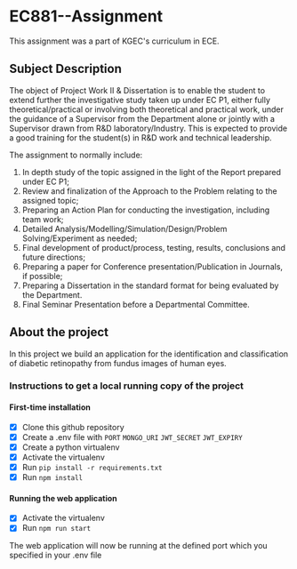# EC881--Assignment

This assignment was a part of KGEC's curriculum in ECE.

## Subject Description

The object of Project Work II & Dissertation is to enable the student to extend further the investigative study taken up under EC P1, either fully theoretical/practical or involving both theoretical and practical work, under the guidance of a Supervisor from the Department alone or jointly with a Supervisor drawn from R&D laboratory/Industry. This is expected to provide a good training for the student(s) in R&D work and technical leadership. 

The assignment to normally include:
1. In depth study of the topic assigned in the light of the Report prepared under EC P1;
2. Review and finalization of the Approach to the Problem relating to the assigned topic;
3. Preparing an Action Plan for conducting the investigation, including team work;
4. Detailed Analysis/Modelling/Simulation/Design/Problem Solving/Experiment as needed;
5. Final development of product/process, testing, results, conclusions and future directions;
6. Preparing a paper for Conference presentation/Publication in Journals, if possible;
7. Preparing a Dissertation in the standard format for being evaluated by the Department.
8. Final Seminar Presentation before a Departmental Committee.

## About the project

In this project we build an application for the identification and classification of diabetic retinopathy from fundus images of human eyes.

### Instructions to get a local running copy of the project

#### First-time installation

- [x] Clone this github repository
- [x] Create a .env file with `PORT` `MONGO_URI` `JWT_SECRET` `JWT_EXPIRY`
- [x] Create a python virtualenv
- [x] Activate the virtualenv
- [x] Run `pip install -r requirements.txt`
- [x] Run `npm install`

#### Running the web application

- [x] Activate the virtualenv
- [x] Run `npm run start`

The web application will now be running at the defined port which you specified in your .env file